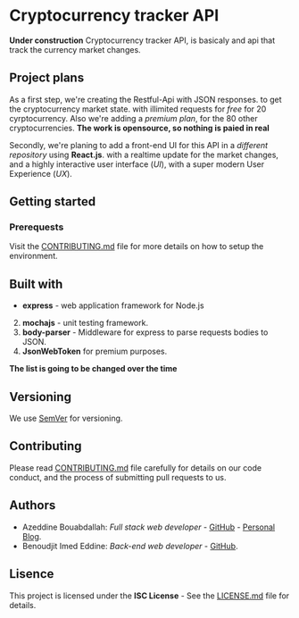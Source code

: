 # Cryptocurrency tracker API
**Under construction**
Cryptocurrency tracker API, is basicaly and api that track the currency market changes.
## Project plans
As a first step, we're creating the Restful-Api with JSON responses. to get the cryptocurrency market state. with illimited requests for *free* for 20 cyrptocurrency.
Also we're adding a *premium plan*, for the 80 other cryptocurrencies.
__The work is opensource, so nothing is paied in real__

Secondly, we're planing to add a front-end UI for this API in a *different repository* using **React.js**. with a realtime update for the market changes, and a highly interactive user interface (*UI*), with a super modern User Experience (*UX*).

## Getting started
### Prerequests
Visit the [CONTRIBUTING.md](CONTRIBUTING.md) file for more details on how to setup the environment.

## Built with
* **express** - web application framework for Node.js 
2. **mochajs** - unit testing framework.
3. **body-parser** - Middleware for express to parse requests bodies to JSON.
4. **JsonWebToken** for premium purposes.

__The list is going to be changed over the time__

## Versioning 
We use [SemVer](https://semver.org/) for versioning.

## Contributing
Please read [CONTRIBUTING.md](CONTRIBUTING.md) file carefully for details on our code conduct, and the process of submitting pull requests to us.

## Authors
* Azeddine Bouabdallah: *Full stack web developer* - [GitHub](https://github.com/didoudesigner) - [Personal Blog](https://sedulousdev.com).
* Benoudjit Imed Eddine: *Back-end web developer* - [GitHub](https://github.com/jeydonn).

## Lisence
This project is licensed under the **ISC License** - See the [LICENSE.md](LICENSE.md) file for details.

